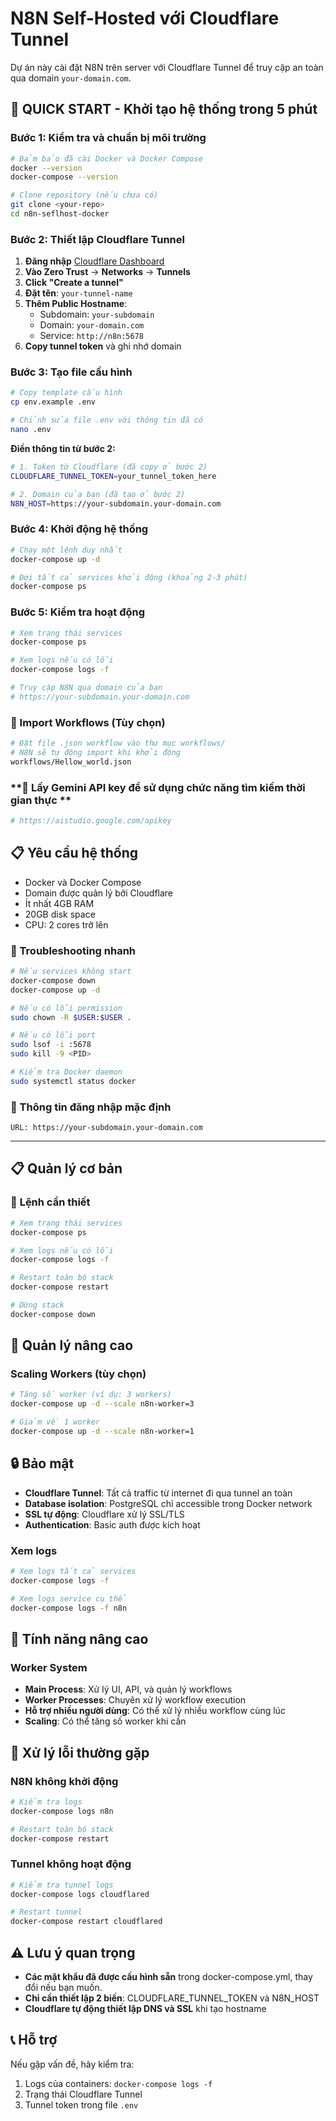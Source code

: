 # N8N Self-Hosted với Cloudflare Tunnel

Dự án này cài đặt N8N trên server với Cloudflare Tunnel để truy cập an toàn qua domain `your-domain.com`.

## 🚀 **QUICK START - Khởi tạo hệ thống trong 5 phút**

### **Bước 1: Kiểm tra và chuẩn bị môi trường**
```bash
# Đảm bảo đã cài Docker và Docker Compose
docker --version
docker-compose --version

# Clone repository (nếu chưa có)
git clone <your-repo>
cd n8n-seflhost-docker
```

### **Bước 2: Thiết lập Cloudflare Tunnel**
1. **Đăng nhập** [Cloudflare Dashboard](https://dash.cloudflare.com)
2. **Vào Zero Trust** → **Networks** → **Tunnels**
3. **Click "Create a tunnel"**
4. **Đặt tên**: `your-tunnel-name`
5. **Thêm Public Hostname**:
   - Subdomain: `your-subdomain`
   - Domain: `your-domain.com`
   - Service: `http://n8n:5678`
6. **Copy tunnel token** và ghi nhớ domain

### **Bước 3: Tạo file cấu hình**
```bash
# Copy template cấu hình
cp env.example .env

# Chỉnh sửa file .env với thông tin đã có
nano .env
```

**Điền thông tin từ bước 2:**
```bash
# 1. Token từ Cloudflare (đã copy ở bước 2)
CLOUDFLARE_TUNNEL_TOKEN=your_tunnel_token_here

# 2. Domain của bạn (đã tạo ở bước 2)
N8N_HOST=https://your-subdomain.your-domain.com
```

### **Bước 4: Khởi động hệ thống**
```bash
# Chạy một lệnh duy nhất
docker-compose up -d

# Đợi tất cả services khởi động (khoảng 2-3 phút)
docker-compose ps
```

### **Bước 5: Kiểm tra hoạt động**
```bash
# Xem trạng thái services
docker-compose ps

# Xem logs nếu có lỗi
docker-compose logs -f

# Truy cập N8N qua domain của bạn
# https://your-subdomain.your-domain.com
```

### **📁 Import Workflows (Tùy chọn)**
```bash
# Đặt file .json workflow vào thư mục workflows/
# N8N sẽ tự động import khi khởi động
workflows/Hellow_world.json
```
### **📁 Lấy Gemini API key để sử dụng chức năng tìm kiếm thời gian thực **
```bash
# https://aistudio.google.com/apikey
````
## 📋 Yêu cầu hệ thống

- Docker và Docker Compose
- Domain được quản lý bởi Cloudflare
- Ít nhất 4GB RAM
- 20GB disk space
- CPU: 2 cores trở lên



### **🚨 Troubleshooting nhanh**
```bash
# Nếu services không start
docker-compose down
docker-compose up -d

# Nếu có lỗi permission
sudo chown -R $USER:$USER .

# Nếu có lỗi port
sudo lsof -i :5678
sudo kill -9 <PID>

# Kiểm tra Docker daemon
sudo systemctl status docker
```

### **🔑 Thông tin đăng nhập mặc định**
```
URL: https://your-subdomain.your-domain.com
```

---

## 📋 **Quản lý cơ bản**

### 🔧 **Lệnh cần thiết**
```bash
# Xem trạng thái services
docker-compose ps

# Xem logs nếu có lỗi
docker-compose logs -f

# Restart toàn bộ stack
docker-compose restart

# Dừng stack
docker-compose down
```
## 🔧 **Quản lý nâng cao**

### **Scaling Workers (tùy chọn)**
```bash
# Tăng số worker (ví dụ: 3 workers)
docker-compose up -d --scale n8n-worker=3

# Giảm về 1 worker
docker-compose up -d --scale n8n-worker=1
```

## 🔒 **Bảo mật**

- **Cloudflare Tunnel**: Tất cả traffic từ internet đi qua tunnel an toàn
- **Database isolation**: PostgreSQL chỉ accessible trong Docker network
- **SSL tự động**: Cloudflare xử lý SSL/TLS
- **Authentication**: Basic auth được kích hoạt

### **Xem logs**
```bash
# Xem logs tất cả services
docker-compose logs -f

# Xem logs service cụ thể
docker-compose logs -f n8n
```

## 🚀 **Tính năng nâng cao**

### **Worker System**
- **Main Process**: Xử lý UI, API, và quản lý workflows
- **Worker Processes**: Chuyên xử lý workflow execution
- **Hỗ trợ nhiều người dùng**: Có thể xử lý nhiều workflow cùng lúc
- **Scaling**: Có thể tăng số worker khi cần

## 🚨 **Xử lý lỗi thường gặp**

### **N8N không khởi động**
```bash
# Kiểm tra logs
docker-compose logs n8n

# Restart toàn bộ stack
docker-compose restart
```

### **Tunnel không hoạt động**
```bash
# Kiểm tra tunnel logs
docker-compose logs cloudflared

# Restart tunnel
docker-compose restart cloudflared
```

## ⚠️ **Lưu ý quan trọng**

- **Các mật khẩu đã được cấu hình sẵn** trong docker-compose.yml, thay đổi nếu bạn muốn.
- **Chỉ cần thiết lập 2 biến**: CLOUDFLARE_TUNNEL_TOKEN và N8N_HOST
- **Cloudflare tự động thiết lập DNS và SSL** khi tạo hostname

## 📞 **Hỗ trợ**

Nếu gặp vấn đề, hãy kiểm tra:
1. Logs của containers: `docker-compose logs -f`
2. Trạng thái Cloudflare Tunnel
3. Tunnel token trong file `.env`
